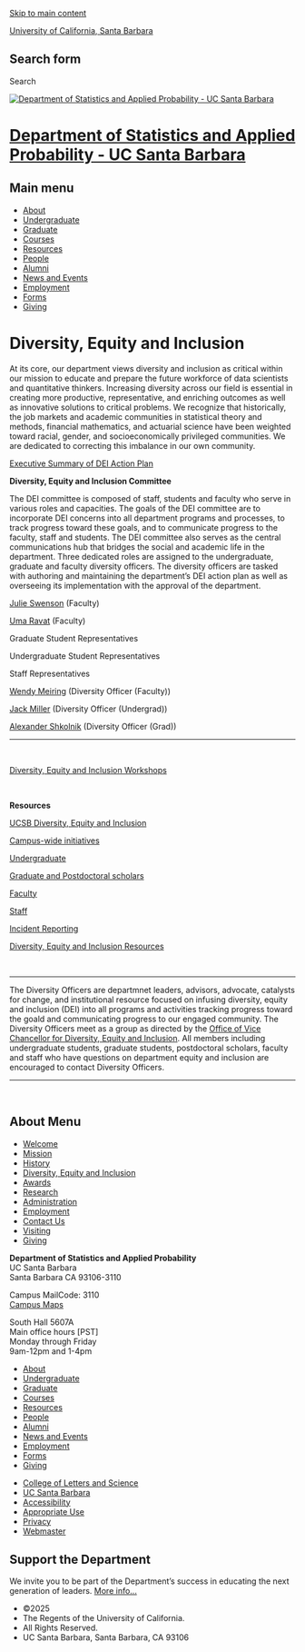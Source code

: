 [Skip to main content](#main-content)

[University of California, Santa Barbara](http://www.ucsb.edu)

## Search form

Search

[![Department of Statistics and Applied Probability - UC Santa Barbara](https://www.pstat.ucsb.edu/sites/default/themes/at_lsit/images/department/pstat-banner-navy.svg)](/)

# [Department of Statistics and Applied Probability - UC Santa Barbara](/ "Home page")

## Main menu

- [About](/about "About")
- [Undergraduate](/undergrad)
- [Graduate](/graduate)
- [Courses](/courses)
- [Resources](/resources "Resources")
- [People](/people)
- [Alumni](/alumni "Undergraduate Alumni")
- [News and Events](/news)
- [Employment](/about/employment "Employment")
- [Forms](/forms "Forms")
- [Giving](/giving "Giving")

# Diversity, Equity and Inclusion

At its core, our department views diversity and inclusion as critical within our mission to educate and prepare the future workforce of data scientists and quantitative thinkers. Increasing diversity across our field is essential in creating more productive, representative, and enriching outcomes as well as innovative solutions to critical problems. We recognize that historically, the job markets and academic communities in statistical theory and methods, financial mathematics, and actuarial science have been weighted toward racial, gender, and socioeconomically privileged communities. We are dedicated to correcting this imbalance in our own community. 

[Executive Summary of DEI Action Plan](/sites/default/files/sitefiles/About/pstat_dei_action_plan_short.pdf)

**Diversity, Equity and Inclusion Committee**

The DEI committee is composed of staff, students and faculty who serve in various roles and capacities. The goals of the DEI committee are to incorporate DEI concerns into all department programs and processes, to track progress toward these goals, and to communicate progress to the faculty, staff and students. The DEI committee also serves as the central communications hub that bridges the social and academic life in the department. Three dedicated roles are assigned to the undergraduate, graduate and faculty diversity officers. The diversity officers are tasked with authoring and maintaining the department’s DEI action plan as well as overseeing its implementation with the approval of the department. 

[Julie Swenson](https://www.pstat.ucsb.edu/people/julianne-swenson) (Faculty) 

[Uma Ravat](https://www.pstat.ucsb.edu/people/uma-ravat) (Faculty) 

Graduate Student Representatives 

Undergraduate Student Representatives

Staff Representatives 

[Wendy Meiring](https://www.pstat.ucsb.edu/people/wendy-meiring) (Diversity Officer (Faculty))

[Jack Miller](https://www.pstat.ucsb.edu/people/jack-miller) (Diversity Officer (Undergrad))

[Alexander Shkolnik](https://www.pstat.ucsb.edu/people/alexander-shkolnik) (Diversity Officer (Grad))

* * *

 

[Diversity, Equity and Inclusion Workshops](https://diversity.ucsb.edu/dei-workshops)

 

**Resources**

[UCSB Diversity, Equity and Inclusion](https://diversity.ucsb.edu/)

[Campus-wide initiatives](https://diversity.ucsb.edu/initiatives-and-resources)

[Undergraduate](https://diversity.ucsb.edu/initiatives-and-resources#undergraduate)

[Graduate and Postdoctoral scholars](https://diversity.ucsb.edu/initiatives-and-resources#graduate)

[Faculty](https://diversity.ucsb.edu/initiatives-and-resources#faculty)

[Staff](https://diversity.ucsb.edu/initiatives-and-resources#staff)

[Incident Reporting](https://diversity.ucsb.edu/incident-services)

[Diversity, Equity and Inclusion Resources](https://diversity.ucsb.edu/diversity-equity-inclusion-resources)  

 

* * *

The Diversity Officers are departmnet leaders, advisors, advocate, catalysts for change, and institutional resource focused on infusing diversity, equity and inclusion (DEI) into all programs and activities tracking progress toward the goald and communicating progress to our engaged community. The Diversity Officers meet as a group as directed by the [Office of Vice Chancellor for Diversity, Equity and Inclusion](https://diversity.ucsb.edu/). All members including undergraduate students, graduate students, postdoctoral scholars, faculty and staff who have questions on department equity and inclusion are encouraged to contact Diversity Officers. 

* * *

 

## About Menu

- [Welcome](/about/welcome "Welcome")
- [Mission](/about/mission "Mission")
- [History](/about/history "History")
- [Diversity, Equity and Inclusion](/about/dei "Diversity, Equity and Inclusion")
- [Awards](/about/awards "Awards")
- [Research](/about/research "Research")
- [Administration](/about/administration "Administration")
- [Employment](/about/employment "Employment")
- [Contact Us](/about/contact "Contact Us")
- [Visiting](/about/visiting "Visiting")
- [Giving](/giving)

**Department of Statistics and Applied Probability**  
UC Santa Barbara  
Santa Barbara CA 93106-3110

Campus MailCode: 3110  
[Campus Maps](http://www.aw.id.ucsb.edu/maps/)

South Hall 5607A  
Main office hours \[PST]  
Monday through Friday  
9am-12pm and 1-4pm

- [About](/about "About")
- [Undergraduate](/undergrad)
- [Graduate](/graduate)
- [Courses](/courses)
- [Resources](/resources "Resources")
- [People](/people)
- [Alumni](/alumni "Undergraduate Alumni")
- [News and Events](/news)
- [Employment](/about/employment "Employment")
- [Forms](/forms "Forms")
- [Giving](/giving "Giving")

<!--THE END-->

- [College of Letters and Science](http://www.college.ucsb.edu "College of Letters and Science")
- [UC Santa Barbara](http://www.ucsb.edu "UC Santa Barbara")
- [Accessibility](/accessibility "Accessibility")
- [Appropriate Use](http://www.policy.ucsb.edu/terms_of_use/ "Appropriate Use")
- [Privacy](http://www.policy.ucsb.edu/privacy-notification/ "Privacy")
- [Webmaster](mailto:help@pstat.ucsb.edu "Webmaster")

## Support the Department

We invite you to be part of the Department’s success in educating the next generation of leaders. [More info...](/giving)

- ©2025
- The Regents of the University of California.
- All Rights Reserved.
- UC Santa Barbara, Santa Barbara, CA 93106
